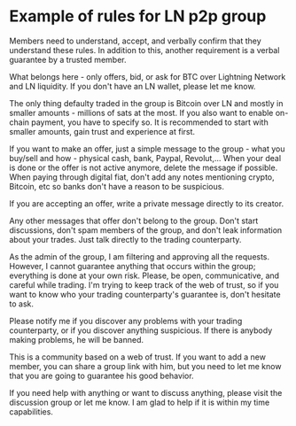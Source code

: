 # Example of rules for LN p2p group

Members need to understand, accept, and verbally confirm that they understand these rules. In addition to this, another requirement is a verbal guarantee by a trusted member.

What belongs here - only offers, bid, or ask for BTC over Lightning Network and LN liquidity. If you don't have an LN wallet, please let me know.


The only thing defaulty traded in the group is Bitcoin over LN and mostly in smaller amounts - millions of sats at the most. If you also want to enable on-chain payment, you have to specify so. It is recommended to start with smaller amounts, gain trust and experience at first.


If you want to make an offer, just a simple message to the group - what you buy/sell and how - physical cash, bank, Paypal, Revolut,... When your deal is done or the offer is not active anymore, delete the message if possible. When paying through digital fiat, don't add any notes mentioning crypto, Bitcoin, etc so banks don't have a reason to be suspicious.


If you are accepting an offer, write a private message directly to its creator.

Any other messages that offer don't belong to the group. Don't start discussions, don't spam members of the group, and don't leak information about your trades. Just talk directly to the trading counterparty.


As the admin of the group, I am filtering and approving all the requests. However, I cannot guarantee anything that occurs within the group; everything is done at your own risk. Please, be open, communicative, and careful while trading. I'm trying to keep track of the web of trust, so if you want to know who your trading counterparty's guarantee is, don't hesitate to ask.


Please notify me if you discover any problems with your trading counterparty, or if you discover anything suspicious. If there is anybody making problems, he will be banned.


This is a community based on a web of trust. If you want to add a new member, you can share a group link with him, but you need to let me know that you are going to guarantee his good behavior.


If you need help with anything or want to discuss anything, please visit the discussion group <link> or let me know. I am glad to help if it is within my time capabilities.



